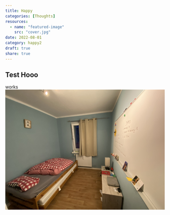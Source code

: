 ```yaml
---
title: Happy
categories: [Thoughts]
resources:
  - name: "featured-image"
    src: "cover.jpg"
date: 2022-08-01
category: happy2
draft: true
share: true
---
```


## Test Hooo

works
![](../../../docs/images/C65030B0-DF5C-4AF4-A413-CBDE5A89C360.jpg)